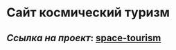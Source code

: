 # Сайт космический туризм

## _Ссылка на проект_: [space-tourism](https://vitalyreutsky.github.io/space-tourism)
